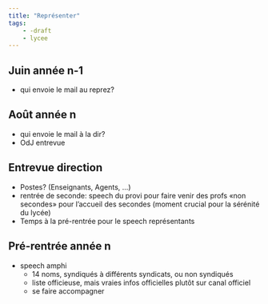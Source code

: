 ```yaml
---
title: "Représenter"
tags:
    - -draft
    - lycee
---
```


## Juin année n-1  

- qui envoie le mail au reprez?

## Août année n

- qui envoie le mail à la dir?
- OdJ entrevue

## Entrevue direction

- Postes? (Enseignants, Agents, …)  
- rentrée de seconde: speech du provi pour faire venir des profs «non secondes» pour l’accueil des secondes (moment crucial pour la sérénité du lycée)  
- Temps à la pré-rentrée pour le speech représentants

## Pré-rentrée année n

- speech amphi
    - 14 noms, syndiqués à différents syndicats, ou non syndiqués
    - liste officieuse, mais vraies infos officielles plutôt sur canal officiel
    - se faire accompagner
